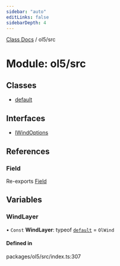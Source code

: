 ```yaml
---
sidebar: "auto"
editLinks: false
sidebarDepth: 4
---
```


[Class Docs](../index.md) / ol5/src

# Module: ol5/src

## Classes

- [default](../classes/ol5_src.default.md)

## Interfaces

- [IWindOptions](../interfaces/ol5_src.IWindOptions.md)

## References

### Field

Re-exports [Field](../classes/maptalks_src.Field.md)

## Variables

### WindLayer

• `Const` **WindLayer**: typeof [`default`](../classes/ol5_src.default.md) = `OlWind`

#### Defined in

packages/ol5/src/index.ts:307
